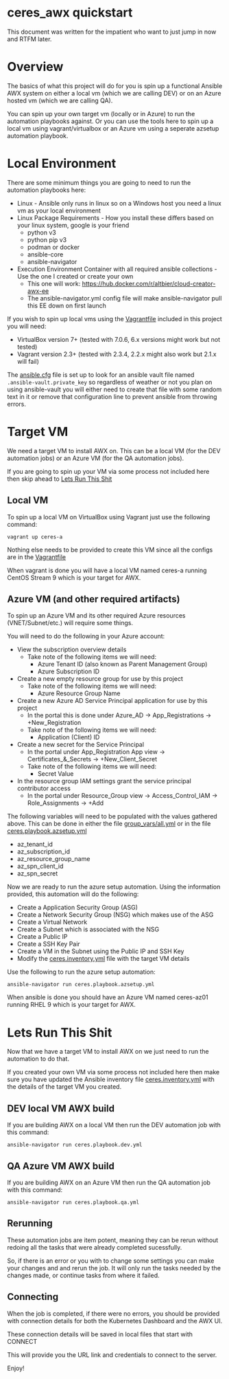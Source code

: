 # ceres_awx quickstart

This document was written for the impatient who want to just jump in now and RTFM later.

# Overview

The basics of what this project will do for you is spin up a functional Ansible AWX system on either a local vm (which we are calling DEV) or on an Azure hosted vm (which we are calling QA).

You can spin up your own target vm (locally or in Azure) to run the automation playbooks against.
Or you can use the tools here to spin up a local vm using vagrant/virtualbox or an Azure vm using a seperate azsetup automation playbook.

# Local Environment

There are some minimum things you are going to need to run the automation playbooks here:
* Linux - Ansible only runs in linux so on a Windows host you need a linux vm as your local environment
* Linux Package Requirements - How you install these differs based on your linux system, google is your friend
  * python v3
  * python pip v3
  * podman or docker
  * ansible-core
  * ansible-navigator
* Execution Environment Container with all required ansible collections - Use the one I created or create your own
  * This one will work: https://hub.docker.com/r/altbier/cloud-creator-awx-ee
  * The ansible-navigator.yml config file will make ansible-navigator pull this EE down on first launch

If you wish to spin up local vms using the [Vagrantfile](./Vagrantfile) included in this project you will need:
* VirtualBox version 7+ (tested with 7.0.6, 6.x versions might work but not tested)
* Vagrant version 2.3+ (tested with 2.3.4, 2.2.x might also work but 2.1.x will fail)

The [ansible.cfg](./ansible.cfg) file is set up to look for an ansible vault file named ```.ansible-vault.private_key``` so regardless of weather or not you plan on using ansible-vault you will either need to create that file with some random text in it or remove that configuration line to prevent ansible from throwing errors.

# Target VM

We need a target VM to install AWX on.
This can be a local VM (for the DEV automation jobs) or an Azure VM (for the QA automation jobs).

If you are going to spin up your VM via some process not included here then skip ahead to [Lets Run This Shit](#lets-run-this-shit)

## Local VM

To spin up a local VM on VirtualBox using Vagrant just use the following command:
```
vagrant up ceres-a
```

Nothing else needs to be provided to create this VM since all the configs are in the [Vagrantfile](./Vagrantfile)

When vagrant is done you will have a local VM named ceres-a running CentOS Stream 9 which is your target for AWX.

## Azure VM (and other required artifacts)

To spin up an Azure VM and its other required Azure resources (VNET/Subnet/etc.) will require some things.

You will need to do the following in your Azure account:
* View the subscription overview details
  * Take note of the following items we will need:
    * Azure Tenant ID (also known as Parent Management Group)
    * Azure Subscription ID
* Create a new empty resource group for use by this project
  * Take note of the following items we will need:
    * Azure Resource Group Name
* Create a new Azure AD Service Principal application for use by this project
  * In the portal this is done under Azure_AD -> App_Registrations -> +New_Registration
  * Take note of the following items we will need:
    * Application (Client) ID
* Create a new secret for the Service Principal
  * In the portal under App_Registration App view -> Certificates_&_Secrets -> +New_Client_Secret
  * Take note of the following items we will need:
    * Secret Value
* In the resource group IAM settings grant the service principal contributor access
  * In the portal under Resource_Group view -> Access_Control_IAM -> Role_Assignments -> +Add

The following variables will need to be populated with the values gathered above.
This can be done in either the file [group_vars/all.yml](./group_vars/all.yml) or in the file [ceres.playbook.azsetup.yml](./ceres.playbook.azsetup.yml)
* az_tenant_id
* az_subscription_id
* az_resource_group_name
* az_spn_client_id
* az_spn_secret

Now we are ready to run the azure setup automation.
Using the information provided, this automation will do the following:
* Create a Application Security Group (ASG)
* Create a Network Security Group (NSG) which makes use of the ASG
* Create a Virtual Network
* Create a Subnet which is associated with the NSG
* Create a Public IP
* Create a SSH Key Pair
* Create a VM in the Subnet using the Public IP and SSH Key
* Modify the [ceres.inventory.yml](./ceres.inventory.yml) file with the target VM details

Use the following to run the azure setup automation:
```
ansible-navigator run ceres.playbook.azsetup.yml
```

When ansible is done you should have an Azure VM named ceres-az01 running RHEL 9 which is your target for AWX.

# Lets Run This Shit

Now that we have a target VM to install AWX on we just need to run the automation to do that.

If you created your own VM via some process not included here then make sure you have updated the Ansible inventory file [ceres.inventory.yml](./ceres.inventory.yml) with the details of the target VM you created.

## DEV local VM AWX build

If you are building AWX on a local VM then run the DEV automation job with this command:
```
ansible-navigator run ceres.playbook.dev.yml
```

## QA Azure VM AWX build

If you are building AWX on an Azure VM then run the QA automation job with this command:
```
ansible-navigator run ceres.playbook.qa.yml
```

## Rerunning

These automation jobs are item potent, meaning they can be rerun without redoing all the tasks that were already completed sucessfully.

So, if there is an error or you with to change some settings you can make your changes and and rerun the job.
It will only run the tasks needed by the changes made, or continue tasks from where it failed.

## Connecting

When the job is completed, if there were no errors, you should be provided with connection details for both the Kubernetes Dashboard and the AWX UI.

These connection details will be saved in local files that start with CONNECT

This will provide you the URL link and credentials to connect to the server.

Enjoy!
